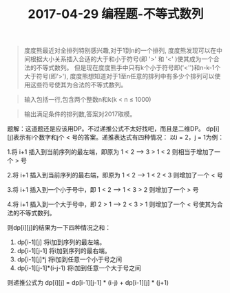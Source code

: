 ﻿---
layout: post
title: 2017-04-29 编程题-不等式数列
---


> 度度熊最近对全排列特别感兴趣,对于1到n的一个排列,
> 度度熊发现可以在中间根据大小关系插入合适的大于和小于符号(即 '>' 和 '<' )使其成为一个合法的不等式数列。
> 但是现在度度熊手中只有k个小于符号即('<'')和n-k-1个大于符号(即'>'),
> 度度熊想知道对于1至n任意的排列中有多少个排列可以使用这些符号使其为合法的不等式数列。

> 输入包括一行,包含两个整数n和k(k < n ≤ 1000)

> 输出满足条件的排列数,答案对2017取模。


题解：这道题还是应该用DP。不过递推公式不太好找吧，而且是二维DP。
dp[i][j]表示有i个数字和j个 < 号的答案。递推表达式有四种情况：
以i = 2，j = 1为例：

1.将 i+1 插入到当前序列的最左端，即原为 1 < 2 --> 3 > 1 < 2 则相当于增加了一个 > 号

2.将 i+1 插入到当前序列的最右端，即原为 1 < 2 --> 1 < 2 < 3 则增加了一个 < 号

3.将 i+1 插入到一个小于号中，即 1 < 2 --> 1 < 3 > 2 则增加了一个 > 号

4.将 i+1 插入到一个大于号中，即 2 > 1 --> 2 < 3 > 1 则增加了一个 < 号使其为合法的不等式数列。

则dp[i][j]的结果为一下四种情况之和：
1. dp[i-1][j] 将i加到序列的最左端。
2. dp[i-1][j-1] 将i加到序列的最右端。
3. dp[i-1][j]*j 将i加到任意一个小于号之间
4. dp[i-1][j-1]*(i-j-1) 将i加到任意一个大于号之间

则递推公式为
dp[i][j] = dp[i-1][j-1] * (i-j) + dp[i-1][j] * (j+1)
